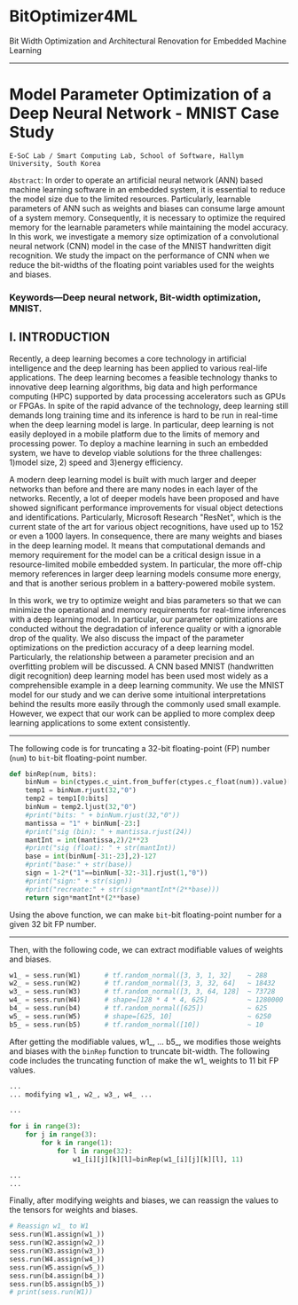 # BitOptimizer4ML
Bit Width Optimization and Architectural Renovation for Embedded Machine Learning

*  *  *
# Model Parameter Optimization of a Deep Neural Network - MNIST Case Study

```E-SoC Lab / Smart Computing Lab, School of Software, Hallym University, South Korea```

```Abstract```: In order to operate an artificial neural network (ANN) based machine learning software in an embedded system, it is essential to reduce the model size due to the limited resources. Particularly, learnable parameters of ANN such as weights and biases can consume large amount of a system memory. Consequently, it is necessary to optimize the required memory for the learnable parameters while maintaining the model accuracy. In this work, we investigate a memory size optimization of a convolutional neural network (CNN) model in the case of the MNIST handwritten digit recognition. We study the impact on the performance of CNN when we reduce the bit-widths of the floating point variables used for the weights and biases. 

### Keywords—Deep neural network, Bit-width optimization, MNIST.

## I. INTRODUCTION

Recently, a deep learning becomes a core technology in artificial intelligence and the deep learning has been applied to various real-life applications. The deep learning becomes a feasible technology thanks to innovative deep learning algorithms, big data and high performance computing (HPC) supported by data processing accelerators such as GPUs or FPGAs. In spite of the rapid advance of the technology, deep learning still demands long training time and its inference is hard to be run in real-time when the deep learning model is large. In particular, deep learning is not easily deployed in a mobile platform due to the limits of memory and processing power. To deploy a machine learning in such an embedded system, we have to develop viable solutions for the three challenges: 1)model size, 2) speed and 3)energy efficiency. 

A modern deep learning model is built with much larger and deeper networks than before and there are many nodes in each layer of the networks. Recently, a lot of deeper models have been proposed and have showed significant performance improvements for visual object detections and identifications. Particularly, Microsoft Research "ResNet", which is the current state of the art for various object recognitions, have used up to 152 or even a 1000 layers. In consequence, there are many weights and biases in the deep learning model. It means that computational demands and memory requirement for the model can be a critical design issue in a resource-limited mobile embedded system. In particular, the more off-chip memory references in larger deep learning models consume more energy, and that is another serious problem in a battery-powered mobile system.

In this work, we try to optimize weight and bias parameters so that we can minimize the operational and memory requirements for real-time inferences with a deep learning model. In particular, our parameter optimizations are conducted without the degradation of inference quality or with a ignorable drop of the quality. We also discuss the impact of the parameter optimizations on the prediction accuracy of a deep learning model. Particularly, the relationship between a parameter precision and an overfitting problem will be discussed. A CNN based MNIST (handwritten digit recognition) deep learning model has been used most widely as a comprehensible
example in a deep learning community. We use the MNIST model for our study and we can derive some intuitional interpretations behind the results more easily through the commonly used small example. However, we expect that our work can be applied to more complex deep learning applications to some extent consistently.

*  *  *
The following code is for truncating a 32-bit floating-point (FP) number (```num```) to ```bit```-bit floating-point number.

```python
def binRep(num, bits):
    binNum = bin(ctypes.c_uint.from_buffer(ctypes.c_float(num)).value)[2:]
    temp1 = binNum.rjust(32,"0")
    temp2 = temp1[0:bits]
    binNum = temp2.ljust(32,"0")
    #print("bits: " + binNum.rjust(32,"0"))
    mantissa = "1" + binNum[-23:]
    #print("sig (bin): " + mantissa.rjust(24))
    mantInt = int(mantissa,2)/2**23
    #print("sig (float): " + str(mantInt))
    base = int(binNum[-31:-23],2)-127
    #print("base:" + str(base))
    sign = 1-2*("1"==binNum[-32:-31].rjust(1,"0"))
    #print("sign:" + str(sign))
    #print("recreate:" + str(sign*mantInt*(2**base)))
    return sign*mantInt*(2**base)
```

Using the above function, we can make ```bit```-bit floating-point number for a given 32 bit FP number.

*  *  *

Then, with the following code, we can extract modifiable values of weights and biases.

```python
w1_ = sess.run(W1)      # tf.random_normal([3, 3, 1, 32]    ~ 288
w2_ = sess.run(W2)      # tf.random_normal([3, 3, 32, 64]   ~ 18432
w3_ = sess.run(W3)      # tf.random_normal([3, 3, 64, 128]  ~ 73728
w4_ = sess.run(W4)      # shape=[128 * 4 * 4, 625]          ~ 1280000
b4_ = sess.run(b4)      # tf.random_normal([625])           ~ 625
w5_ = sess.run(W5)      # shape=[625, 10]                   ~ 6250
b5_ = sess.run(b5)      # tf.random_normal([10])            ~ 10
```


After getting the modifiable values, w1_, ... b5_, we modifies those weights and biases with the ```binRep``` function to truncate bit-width. The following code includes the truncating function of make the w1_ weights to 11 bit FP values.

```python
...
... modifying w1_, w2_, w3_, w4_ ...

...

for i in range(3):
    for j in range(3):
        for k in range(1):
            for l in range(32):
                w1_[i][j][k][l]=binRep(w1_[i][j][k][l], 11)

...
...
```

Finally, after modifying weights and biases, we can reassign the values to the tensors for weights and biases.

```python
# Reassign w1_ to W1
sess.run(W1.assign(w1_))
sess.run(W2.assign(w2_))
sess.run(W3.assign(w3_))
sess.run(W4.assign(w4_))
sess.run(W5.assign(w5_))
sess.run(b4.assign(b4_))
sess.run(b5.assign(b5_))
# print(sess.run(W1))

```


## 

